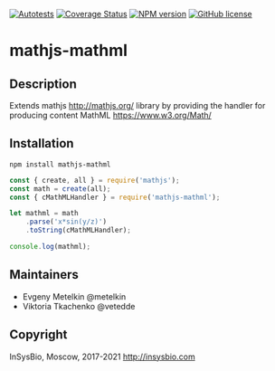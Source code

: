 [![Autotests](https://github.com/insysbio/mathjs-mathml/workflows/Autotests/badge.svg)](https://github.com/insysbio/mathjs-mathml/actions)
[![Coverage Status](https://coveralls.io/repos/github/insysbio/mathjs-mathml/badge.svg?branch=master)](https://coveralls.io/github/insysbio/mathjs-mathml?branch=master)
[![NPM version](https://img.shields.io/npm/v/mathjs-mathml.svg)](https://www.npmjs.com/package/mathjs-mathml)
[![GitHub license](https://img.shields.io/github/license/insysbio/mathjs-mathml.svg)](https://github.com/insysbio/mathjs-mathml/blob/master/LICENSE)

# mathjs-mathml

## Description

Extends mathjs http://mathjs.org/ library by providing the handler for producing content MathML https://www.w3.org/Math/

## Installation

```shell
npm install mathjs-mathml
```

```javascript
const { create, all } = require('mathjs');
const math = create(all);
const { cMathMLHandler } = require('mathjs-mathml');

let mathml = math
    .parse('x*sin(y/z)')
    .toString(cMathMLHandler);

console.log(mathml);
```

## Maintainers

 - Evgeny Metelkin @metelkin
 - Viktoria Tkachenko @vetedde

## Copyright

InSysBio, Moscow, 2017-2021
http://insysbio.com
